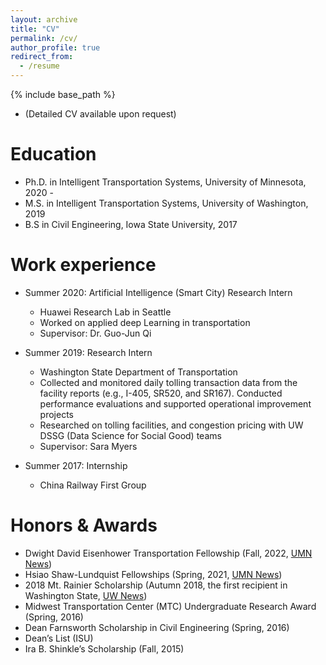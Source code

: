 ```yaml
---
layout: archive
title: "CV"
permalink: /cv/
author_profile: true
redirect_from:
  - /resume
---
```


{% include base_path %}

 * (Detailed CV available upon request)

Education
======
* Ph.D. in Intelligent Transportation Systems, University of Minnesota, 2020 - 
* M.S. in Intelligent Transportation Systems, University of Washington, 2019
* B.S in Civil Engineering, Iowa State University, 2017

Work experience
======
* Summer 2020: Artificial Intelligence (Smart City) Research Intern
  * Huawei Research Lab in Seattle
  * Worked on applied deep Learning in transportation
  * Supervisor: Dr. Guo-Jun Qi

* Summer 2019: Research Intern
  * Washington State Department of Transportation
  * Collected and monitored daily tolling transaction data from the facility reports (e.g., I-405, SR520, and SR167).
      Conducted performance evaluations and supported operational improvement projects
  * Researched on tolling facilities, and congestion pricing with UW DSSG (Data Science for Social Good) teams
  * Supervisor: Sara Myers

* Summer 2017: Internship
  * China Railway First Group


Honors & Awards
=====
  * Dwight David Eisenhower Transportation Fellowship (Fall, 2022, [UMN News](https://cse.umn.edu/cege/news/li-receives-eisenhower-transportation-fellowship-applying-data-science-improve-pedestrian))
  * Hsiao Shaw-Lundquist Fellowships (Spring, 2021, [UMN News](https://cse.umn.edu/cege/news/four-cege-students-china-connections-receive-hsiao-shaw-lundquist-fellowships))
  * 2018 Mt. Rainier Scholarship (Autumn 2018, the first recipient in Washington State, [UW News](https://www.ce.washington.edu/news/article/2018-12-11/awards-accolades))
  * Midwest Transportation Center (MTC) Undergraduate Research Award (Spring, 2016)
  * Dean Farnsworth Scholarship in Civil Engineering (Spring, 2016)
  * Dean’s List (ISU)
  * Ira B. Shinkle’s Scholarship (Fall, 2015)

<!-- Publications
======
  <ul>{% for post in site.publications %}
    {% include archive-single-cv.html %}
  {% endfor %}</ul>
  
Talks
======
  <ul>{% for post in site.talks %}
    {% include archive-single-talk-cv.html %}
  {% endfor %}</ul>
  
Teaching
======
  <ul>{% for post in site.teaching %}
    {% include archive-single-cv.html %}
  {% endfor %}</ul>
  
Service and leadership
======
* Currently signed in to 43 different slack teams -->

